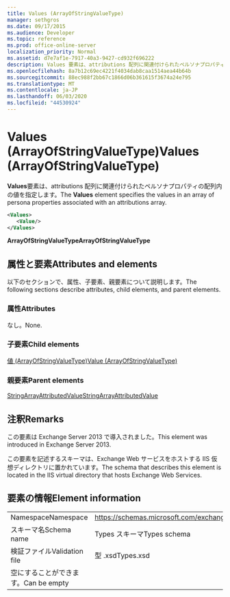 ```yaml
---
title: Values (ArrayOfStringValueType)
manager: sethgros
ms.date: 09/17/2015
ms.audience: Developer
ms.topic: reference
ms.prod: office-online-server
localization_priority: Normal
ms.assetid: d7e7af1e-7917-40a3-9427-cd932f696222
description: Values 要素は、attributions 配列に関連付けられたペルソナプロパティの配列内の値を指定します。
ms.openlocfilehash: 8a7b12c69ec4221f4034dab8caa1514aea44b64b
ms.sourcegitcommit: 88ec988f2bb67c1866d06b361615f3674a24e795
ms.translationtype: MT
ms.contentlocale: ja-JP
ms.lasthandoff: 06/03/2020
ms.locfileid: "44530924"
---
```

# <a name="values-arrayofstringvaluetype"></a><span data-ttu-id="00179-103">Values (ArrayOfStringValueType)</span><span class="sxs-lookup"><span data-stu-id="00179-103">Values (ArrayOfStringValueType)</span></span>

<span data-ttu-id="00179-104">**Values**要素は、attributions 配列に関連付けられたペルソナプロパティの配列内の値を指定します。</span><span class="sxs-lookup"><span data-stu-id="00179-104">The **Values** element specifies the values in an array of persona properties associated with an attributions array.</span></span> 
  
```XML
<Values>
   <Value/>
</Values>
```

<span data-ttu-id="00179-105">**ArrayOfStringValueType**</span><span class="sxs-lookup"><span data-stu-id="00179-105">**ArrayOfStringValueType**</span></span>

## <a name="attributes-and-elements"></a><span data-ttu-id="00179-106">属性と要素</span><span class="sxs-lookup"><span data-stu-id="00179-106">Attributes and elements</span></span>

<span data-ttu-id="00179-107">以下のセクションで、属性、子要素、親要素について説明します。</span><span class="sxs-lookup"><span data-stu-id="00179-107">The following sections describe attributes, child elements, and parent elements.</span></span>
  
### <a name="attributes"></a><span data-ttu-id="00179-108">属性</span><span class="sxs-lookup"><span data-stu-id="00179-108">Attributes</span></span>

<span data-ttu-id="00179-109">なし。</span><span class="sxs-lookup"><span data-stu-id="00179-109">None.</span></span>
  
### <a name="child-elements"></a><span data-ttu-id="00179-110">子要素</span><span class="sxs-lookup"><span data-stu-id="00179-110">Child elements</span></span>

[<span data-ttu-id="00179-111">値 (ArrayOfStringValueType)</span><span class="sxs-lookup"><span data-stu-id="00179-111">Value (ArrayOfStringValueType)</span></span>](value-arrayofstringvaluetype.md)
  
### <a name="parent-elements"></a><span data-ttu-id="00179-112">親要素</span><span class="sxs-lookup"><span data-stu-id="00179-112">Parent elements</span></span>

[<span data-ttu-id="00179-113">StringArrayAttributedValue</span><span class="sxs-lookup"><span data-stu-id="00179-113">StringArrayAttributedValue</span></span>](stringarrayattributedvalue.md)
  
## <a name="remarks"></a><span data-ttu-id="00179-114">注釈</span><span class="sxs-lookup"><span data-stu-id="00179-114">Remarks</span></span>

<span data-ttu-id="00179-115">この要素は Exchange Server 2013 で導入されました。</span><span class="sxs-lookup"><span data-stu-id="00179-115">This element was introduced in Exchange Server 2013.</span></span>
  
<span data-ttu-id="00179-116">この要素を記述するスキーマは、Exchange Web サービスをホストする IIS 仮想ディレクトリに置かれています。</span><span class="sxs-lookup"><span data-stu-id="00179-116">The schema that describes this element is located in the IIS virtual directory that hosts Exchange Web Services.</span></span>
  
## <a name="element-information"></a><span data-ttu-id="00179-117">要素の情報</span><span class="sxs-lookup"><span data-stu-id="00179-117">Element information</span></span>

|||
|:-----|:-----|
|<span data-ttu-id="00179-118">Namespace</span><span class="sxs-lookup"><span data-stu-id="00179-118">Namespace</span></span>  <br/> |https://schemas.microsoft.com/exchange/services/2006/types  <br/> |
|<span data-ttu-id="00179-119">スキーマ名</span><span class="sxs-lookup"><span data-stu-id="00179-119">Schema name</span></span>  <br/> |<span data-ttu-id="00179-120">Types スキーマ</span><span class="sxs-lookup"><span data-stu-id="00179-120">Types schema</span></span>  <br/> |
|<span data-ttu-id="00179-121">検証ファイル</span><span class="sxs-lookup"><span data-stu-id="00179-121">Validation file</span></span>  <br/> |<span data-ttu-id="00179-122">型 .xsd</span><span class="sxs-lookup"><span data-stu-id="00179-122">Types.xsd</span></span>  <br/> |
|<span data-ttu-id="00179-123">空にすることができます。</span><span class="sxs-lookup"><span data-stu-id="00179-123">Can be empty</span></span>  <br/> ||
   


